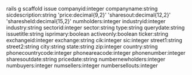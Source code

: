 rails g scaffold issue
companyid:integer
companyname:string
sicdescription:string
'price:decimal{9,2}'
'sharesout:decimal{12,2}'
'sharesheld:decimal{15,2}'
numholders:integer
industryid:integer
industry:string
sectorid:integer
sector:string
type:string
querydate:string
issuetitle:string
isprimary:boolean
activeonly:boolean
ticker:string
exchangeid:integer
exchange:string
cik:integer
sic:integer
street1:string
street2:string
city:string
state:string
zip:integer
country:string
phonecountrycode:integer
phoneareacode:integer
phonenumber:integer
sharesoutdate:string
pricedate:string
numbernewholders:integer
numbuyers:integer
numsellers:integer
numbersellouts:integer
